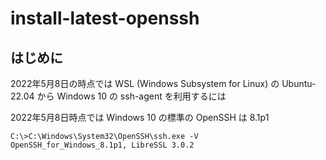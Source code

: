 install-latest-openssh
======================

## はじめに

2022年5月8日の時点では 
WSL (Windows Subsystem for Linux) の Ubuntu-22.04 から
Windows 10 の ssh-agent を利用するには 

2022年5月8日時点では Windows 10 の標準の OpenSSH は 8.1p1 

```
C:\>C:\Windows\System32\OpenSSH\ssh.exe -V
OpenSSH_for_Windows_8.1p1, LibreSSL 3.0.2
```
